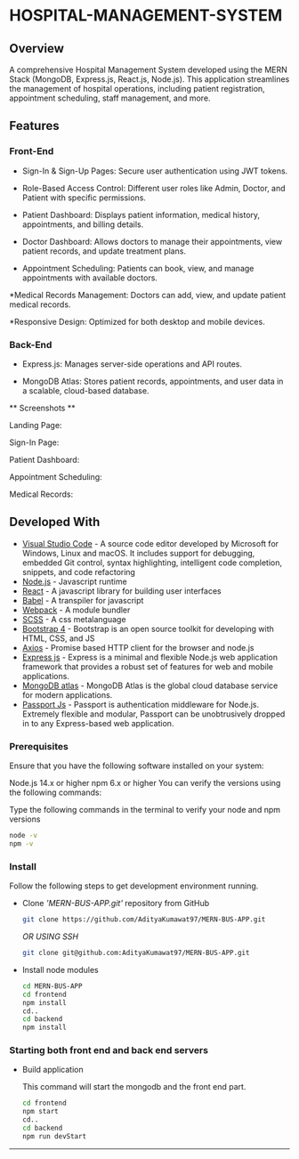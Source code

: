 # HOSPITAL-MANAGEMENT-SYSTEM

## Overview

A comprehensive Hospital Management System developed using the MERN Stack (MongoDB, Express.js, React.js, Node.js). This application streamlines the management of hospital operations, including patient registration, appointment scheduling, staff management, and more.

## Features

### Front-End

* Sign-In & Sign-Up Pages: Secure user authentication using JWT tokens.

* Role-Based Access Control: Different user roles like Admin, Doctor, and Patient with specific permissions.

* Patient Dashboard: Displays patient information, medical history, appointments, and billing details.

* Doctor Dashboard: Allows doctors to manage their appointments, view patient records, and update treatment plans.

* Appointment Scheduling: Patients can book, view, and manage appointments with available doctors.

*Medical Records Management: Doctors can add, view, and update patient medical records.

*Responsive Design: Optimized for both desktop and mobile devices.

### Back-End

* Express.js: Manages server-side operations and API routes.

*  MongoDB Atlas: Stores patient records, appointments, and user data in a scalable, cloud-based database.



** Screenshots **


Landing Page:

Sign-In Page:

Patient Dashboard:

Appointment Scheduling:

Medical Records:

## Developed With

* [Visual Studio Code](https://code.visualstudio.com/) - A source code editor developed by Microsoft for Windows, Linux and macOS. It includes support for debugging, embedded Git control, syntax highlighting, intelligent code completion, snippets, and code refactoring
* [Node.js](https://nodejs.org/en/) - Javascript runtime
* [React](https://reactjs.org/) - A javascript library for building user interfaces
* [Babel](https://babeljs.io/) - A transpiler for javascript
* [Webpack](https://webpack.js.org/) - A module bundler
* [SCSS](http://sass-lang.com/) - A css metalanguage
* [Bootstrap 4](https://getbootstrap.com/) - Bootstrap is an open source toolkit for developing with HTML, CSS, and JS
* [Axios](https://github.com/axios/axios) - Promise based HTTP client for the browser and node.js
* [Express js](http://expressjs.com/) - Express is a minimal and flexible Node.js web application framework that provides a robust set of features for web and mobile applications.
* [MongoDB atlas](https://www.mongodb.com/cloud/atlas) - MongoDB Atlas is the global cloud database service for modern applications.
* [Passport Js](http://www.passportjs.org/) - Passport is authentication middleware for Node.js. Extremely flexible and modular, Passport can be unobtrusively dropped in to any Express-based web application.

### Prerequisites

Ensure that you have the following software installed on your system:

Node.js 14.x or higher
npm 6.x or higher
You can verify the versions using the following commands:

Type the following commands in the terminal to verify your node and npm versions

```bash
node -v
npm -v
```

### Install

Follow the following steps to get development environment running.

* Clone _'MERN-BUS-APP.git'_ repository from GitHub

  ```bash
  git clone https://github.com/AdityaKumawat97/MERN-BUS-APP.git
  ```

   _OR USING SSH_

  ```bash
  git clone git@github.com:AdityaKumawat97/MERN-BUS-APP.git
  ```

* Install node modules

   ```bash
   cd MERN-BUS-APP
   cd frontend
   npm install
   cd..
   cd backend
   npm install
   ```


### Starting both front end and back end servers

* Build application

  This command will start the mongodb and the front end part.

  ```bash
  cd frontend
  npm start
  cd..
  cd backend
  npm run devStart
  ```


---

